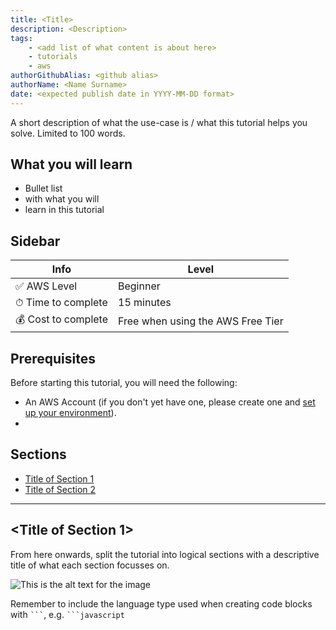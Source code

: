 ```yaml
---
title: <Title>
description: <Description>
tags:
    - <add list of what content is about here>
    - tutorials
    - aws
authorGithubAlias: <github alias>
authorName: <Name Surname>
date: <expected publish date in YYYY-MM-DD format>
---
```


<!-- Throughout this template there will be comments like these, please remove them before committing the first version of the content piece. -->

A short description of what the use-case is / what this tutorial helps you solve. Limited to 100 words.

## What you will learn

- Bullet list
- with what you will
- learn in this tutorial

## Sidebar
<!-- Update with the appropriate values -->
| Info                | Level                                  |
| ------------------- | -------------------------------------- |
| ✅ AWS Level        | Beginner                               |
| ⏱ Time to complete  | 15 minutes                                 |
| 💰 Cost to complete | Free when using the AWS Free Tier |

## Prerequisites

Before starting this tutorial, you will need the following:

 - An AWS Account (if you don't yet have one, please create one and [set up your environment](https://aws.amazon.com/getting-started/guides/setup-environment/)).
 - <!-- any other pre-requisites you will need -->

## Sections
 - [Title of Section 1](#title-of-section-1) <!-- Uses the name of the section with dashes -->
 - [Title of Section 2](#title-of-section-2) <!-- Uses the name of the section with dashes -->

---

## <Title of Section 1>

From here onwards, split the tutorial into logical sections with a descriptive title of what each section focusses on.

<!-- Sample Image link -->
![This is the alt text for the image](images/where-this-image-is-stored.png)

<!-- Code Blocks -->
Remember to include the language type used when creating code blocks with ` ``` `, e.g. ` ```javascript `
